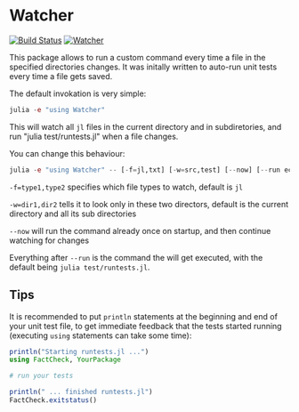 # Watcher

[![Build Status](https://travis-ci.org/rened/Watcher.jl.svg?branch=master)](https://travis-ci.org/rened/Watcher.jl)
[![Watcher](http://pkg.julialang.org/badges/Watcher_0.4.svg)](http://pkg.julialang.org/?pkg=Watcher&ver=0.4)

This package allows to run a custom command every time a file in the specified directories changes. It was initally written to auto-run unit tests every time a file gets saved.

The default invokation is very simple:

```jl
julia -e "using Watcher"
```

This will watch all `jl` files in the current directory and in subdiretories, and run "julia test/runtests.jl" when a file changes.

You can change this behaviour:

```jl
julia -e "using Watcher" -- [-f=jl,txt] [-w=src,test] [--now] [--run echo "something changed"]
```

`-f=type1,type2` specifies which file types to watch, default is `jl`

`-w=dir1,dir2` tells it to look only in these two directors, default is the current directory and all its sub directories

`--now` will run the command already once on startup, and then continue watching for changes

Everything after `--run` is the command the will get executed, with the default being `julia test/runtests.jl`.

## Tips

It is recommended to put `println` statements at the beginning and end of your unit test file, to get immediate feedback that the tests started running (executing `using` statements can take some time):

```jl
println("Starting runtests.jl ...")
using FactCheck, YourPackage

# run your tests

println(" ... finished runtests.jl")
FactCheck.exitstatus()
```


